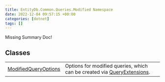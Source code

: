 ```yaml
---
title: EntityDb.Common.Queries.Modified Namespace
date: 2022-12-04 09:57:15 +00:00
categories: [dotnet]
tags: []
---
```


Missing Summary Doc!
## Classes
<table><tr><td><!--/posts/dotnet-entitydb-common-queries-modified-modifiedqueryoptions--><a href='#'>ModifiedQueryOptions</a></td><td>
Options for modified queries, which can be created via <!--/posts/dotnet-entitydb-common-extensions-queryextensions--><a href='#'>QueryExtensions</a>.
</td></tr></table>

